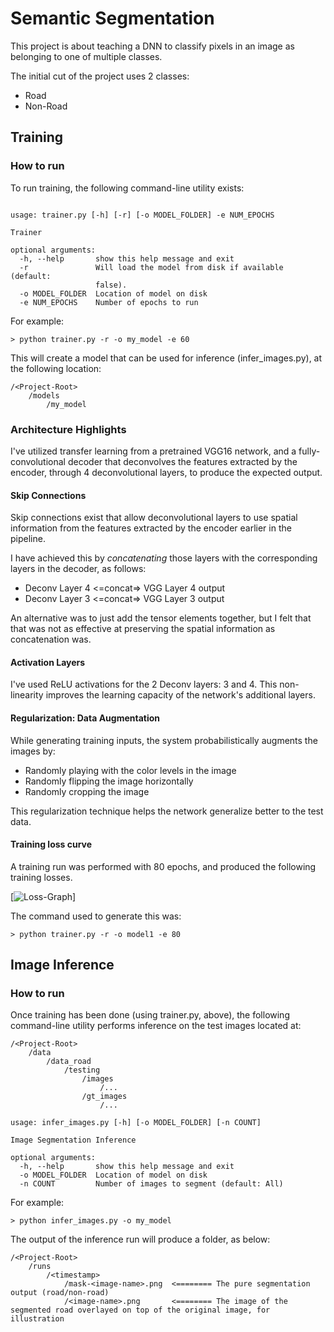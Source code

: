 [//]: # (Image References)

[Loss-Graph]: https://github.com/safdark/SDC-Semantic-Segmetation/blob/master/docs/images/loss_graph.png "Loss Graph"

# Semantic Segmentation

This project is about teaching a DNN to classify pixels in an image as belonging to one of multiple classes.

The initial cut of the project uses 2 classes:
- Road
- Non-Road

## Training

### How to run

To run training, the following command-line utility exists:

```text

usage: trainer.py [-h] [-r] [-o MODEL_FOLDER] -e NUM_EPOCHS

Trainer

optional arguments:
  -h, --help       show this help message and exit
  -r               Will load the model from disk if available (default:
                   false).
  -o MODEL_FOLDER  Location of model on disk
  -e NUM_EPOCHS    Number of epochs to run
```

For example:
```text
> python trainer.py -r -o my_model -e 60
```

This will create a model that can be used for inference (infer_images.py), at the following location:
```text
/<Project-Root>
    /models
        /my_model
```

### Architecture Highlights

I've utilized transfer learning from a pretrained VGG16 network, and a fully-convolutional decoder that deconvolves the features extracted by the encoder, through 4 deconvolutional layers, to produce the expected output.

#### Skip Connections

Skip connections exist that allow deconvolutional layers to use spatial information from the features extracted by the encoder earlier in the pipeline.

I have achieved this by *concatenating* those layers with the corresponding layers in the decoder, as follows:
- Deconv Layer 4 <=concat=> VGG Layer 4 output
- Deconv Layer 3 <=concat=> VGG Layer 3 output

An alternative was to just add the tensor elements together, but I felt that that was not as effective at preserving the spatial information as concatenation was.

#### Activation Layers

I've used ReLU activations for the 2 Deconv layers: 3 and 4. This non-linearity improves the learning capacity of the network's additional layers.

#### Regularization: Data Augmentation

While generating training inputs, the system probabilistically augments the images by:
- Randomly playing with the color levels in the image
- Randomly flipping the image horizontally
- Randomly cropping the image

This regularization technique helps the network generalize better to the test data. 

#### Training loss curve

A training run was performed with 80 epochs, and produced the following training losses. 

[![Loss-Graph][Loss-Graph]]

The command used to generate this was:
```text
> python trainer.py -r -o model1 -e 80
```

## Image Inference

### How to run

Once training has been done (using trainer.py, above), the following command-line utility performs inference on the test images located at:
```text
/<Project-Root>
    /data
        /data_road
            /testing
                /images
                    /...
                /gt_images
                    /...
```

```text
usage: infer_images.py [-h] [-o MODEL_FOLDER] [-n COUNT]

Image Segmentation Inference

optional arguments:
  -h, --help       show this help message and exit
  -o MODEL_FOLDER  Location of model on disk
  -n COUNT         Number of images to segment (default: All)
```

For example:
```text
> python infer_images.py -o my_model
```

The output of the inference run will produce a folder, as below:
```text
/<Project-Root>
    /runs
        /<timestamp>
            /mask-<image-name>.png  <======== The pure segmentation output (road/non-road)
            /<image-name>.png       <======== The image of the segmented road overlayed on top of the original image, for illustration
```

